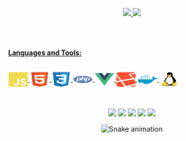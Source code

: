 
<div style="text-align: center">
  <a href="https://github.com/jalfersl">
  <img height="180em" src="https://github-readme-stats.vercel.app/api?username=jalfersl&show_icons=true&theme=dark&include_all_commits=true&count_private=true"/>
  <img height="180em" src="https://github-readme-stats.vercel.app/api/top-langs/?username=jalfersl&langs_count=7&&layout=compact&theme=dark"/>
</div>
<br/>
<br/>
  
 ##
  
**Languages and Tools:**


<div style="display: inline_block"><br>
  <img align="center" alt="Jardel-Js" height="30" width="40" src="https://raw.githubusercontent.com/devicons/devicon/master/icons/javascript/javascript-plain.svg">
  <img align="center" alt="Jardel-HTML" height="30" width="40" src="https://raw.githubusercontent.com/devicons/devicon/master/icons/html5/html5-original.svg">
  <img align="center" alt="Jardel-CSS" height="30" width="40" src="https://raw.githubusercontent.com/devicons/devicon/master/icons/css3/css3-original.svg">
  <img align="center" alt="Jardel-php" height="30" width="40" src="https://raw.githubusercontent.com/devicons/devicon/master/icons/php/php-plain.svg">
  <img align="center" alt="Jardel-vue" height="30" width="40" src="https://raw.githubusercontent.com/devicons/devicon/master/icons/vuejs/vuejs-original.svg">
  <img align="center" alt="Jardel-laravel" height="30" width="40" src="https://raw.githubusercontent.com/devicons/devicon/master/icons/laravel/laravel-plain.svg">
  <img align="center" alt="Jardel-laravel" height="30" width="40" src="https://raw.githubusercontent.com/devicons/devicon/master/icons/docker/docker-plain.svg">
  <img align="center" alt="Jardel-laravel" height="30" width="40" src="https://raw.githubusercontent.com/devicons/devicon/master/icons/linux/linux-original.svg">
</div>

<br/>
<br/>

<div style="text-align: center; margin-top: 10px"> 
  <a href="https://instagram.com/jardelfuchter" target="_blank"><img src="https://img.shields.io/badge/-Instagram-%23E4405F?style=for-the-badge&logo=instagram&logoColor=white" target="_blank"></a>
  <a href = "mailto:jalfersl@gmail.com"><img src="https://img.shields.io/badge/Gmail-D14836?style=for-the-badge&logo=gmail&logoColor=white" target="_blank"></a>
  <a href="https://www.linkedin.com/in/jardel-fuchter" target="_blank"><img src="https://img.shields.io/badge/-LinkedIn-%230077B5?style=for-the-badge&logo=linkedin&logoColor=white" target="_blank"></a> 
   <a href="https://www.twitter.com/jalfer" target="_blank"><img src="	https://img.shields.io/badge/Twitter-1DA1F2?style=for-the-badge&logo=twitter&logoColor=white" target="_blank"></a> 
 	<a href="https://www.twitch.tv/jardelf_" target="_blank"><img src="https://img.shields.io/badge/Twitch-9146FF?style=for-the-badge&logo=twitch&logoColor=white" target="_blank"></a>

![Snake animation](https://github.com/jalfersl/jalfersl/blob/output/github-contribution-grid-snake.svg)
 
</div>
